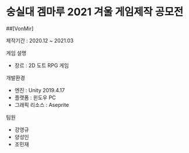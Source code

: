 숭실대 겜마루 2021 겨울 게임제작 공모전 
=============================================================

##[VonMir]

제작기간 : 2020.12 ~ 2021.03


게임 설명
* 장르 : 2D 도트 RPG 게임


개발환경 
* 엔진 : Unity 2019.4.17
* 플랫폼 : 윈도우 PC
* 그래픽 리소스 : Aseprite


팀원 
* 강영규
* 양성인
* 조민재

